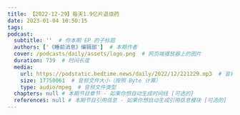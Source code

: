 ```yaml
---
title: 【2022-12-29】​每天1.9亿片退烧药
date: 2023-01-04 10:50:15
tags:
podcast:
  subtitle: ''  # 你本期 EP 的子标题
  authors: ['《睡前消息》编辑部']  # 本期作者
  cover: /podcasts/daily/assets/logo.png  # 网页端播放器上的图片
  duration: 739  # 时间长度
  media:
    url: https://podstatic.bedtime.news/daily/2022/12/221229.mp3  # 音频文件
    size: 17750061  # 音频文件大小（按照 Byte 计算）
    type: audio/mpeg  # 音频文件类型
  chapters: null # 本期节目章节 - 如果你想自动生成时间线 [可选的]
  references: null # 本期节目引用信息 - 如果你想自动生成引用信息模块 [可选的]
---
```

